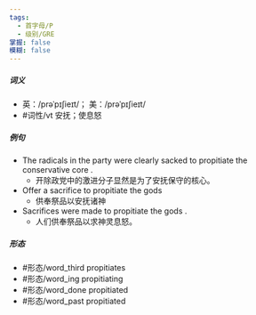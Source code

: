 ```yaml
---
tags:
  - 首字母/P
  - 级别/GRE
掌握: false
模糊: false
---
```

##### 词义
- 英：/prəˈpɪʃieɪt/； 美：/prəˈpɪʃieɪt/
- #词性/vt  安抚；使息怒
##### 例句
- The radicals in the party were clearly sacked to propitiate the conservative core .
	- 开除政党中的激进分子显然是为了安抚保守的核心。
- Offer a sacrifice to propitiate the gods
	- 供奉祭品以安抚诸神
- Sacrifices were made to propitiate the gods .
	- 人们供奉祭品以求神灵息怒。
##### 形态
- #形态/word_third propitiates
- #形态/word_ing propitiating
- #形态/word_done propitiated
- #形态/word_past propitiated
